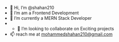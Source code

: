 - 👋 Hi, I’m @shahan210
- 👀 I’m am a Frontend Development
- 🌱 I’m currently a MERN Stack Developer
- - 💞️ I’m looking to collaborate on Exciting projects
- 📫 reach me at mohammedshahan210@gmail.com

<!---
shahan210/shahan210 is a ✨ special ✨ repository because its `README.md` (this file) appears on your GitHub profile.
You can click the Preview link to take a look at your changes.
--->
